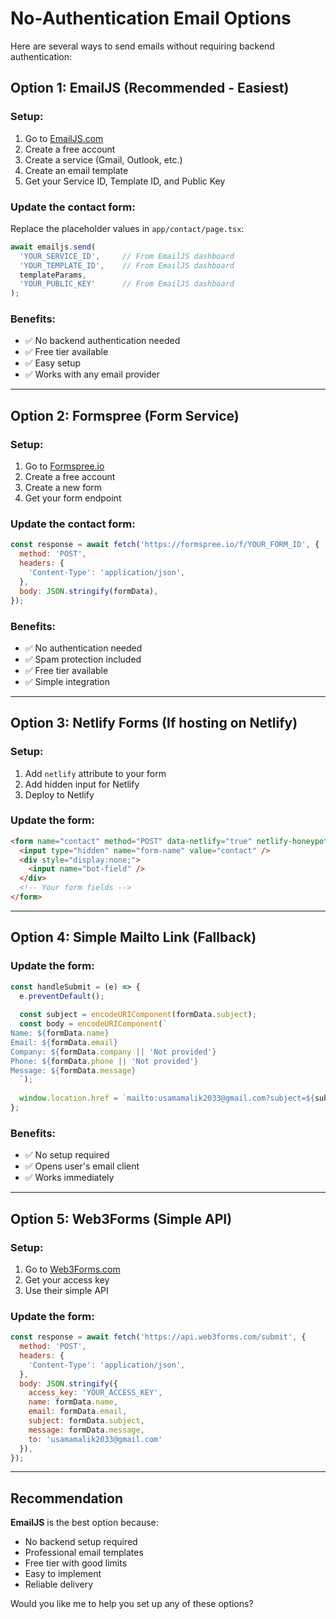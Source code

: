 # No-Authentication Email Options

Here are several ways to send emails without requiring backend authentication:

## Option 1: EmailJS (Recommended - Easiest)

### Setup:
1. Go to [EmailJS.com](https://www.emailjs.com/)
2. Create a free account
3. Create a service (Gmail, Outlook, etc.)
4. Create an email template
5. Get your Service ID, Template ID, and Public Key

### Update the contact form:
Replace the placeholder values in `app/contact/page.tsx`:
```javascript
await emailjs.send(
  'YOUR_SERVICE_ID',     // From EmailJS dashboard
  'YOUR_TEMPLATE_ID',    // From EmailJS dashboard  
  templateParams,
  'YOUR_PUBLIC_KEY'      // From EmailJS dashboard
);
```

### Benefits:
- ✅ No backend authentication needed
- ✅ Free tier available
- ✅ Easy setup
- ✅ Works with any email provider

---

## Option 2: Formspree (Form Service)

### Setup:
1. Go to [Formspree.io](https://formspree.io/)
2. Create a free account
3. Create a new form
4. Get your form endpoint

### Update the contact form:
```javascript
const response = await fetch('https://formspree.io/f/YOUR_FORM_ID', {
  method: 'POST',
  headers: {
    'Content-Type': 'application/json',
  },
  body: JSON.stringify(formData),
});
```

### Benefits:
- ✅ No authentication needed
- ✅ Spam protection included
- ✅ Free tier available
- ✅ Simple integration

---

## Option 3: Netlify Forms (If hosting on Netlify)

### Setup:
1. Add `netlify` attribute to your form
2. Add hidden input for Netlify
3. Deploy to Netlify

### Update the form:
```html
<form name="contact" method="POST" data-netlify="true" netlify-honeypot="bot-field">
  <input type="hidden" name="form-name" value="contact" />
  <div style="display:none;">
    <input name="bot-field" />
  </div>
  <!-- Your form fields -->
</form>
```

---

## Option 4: Simple Mailto Link (Fallback)

### Update the form:
```javascript
const handleSubmit = (e) => {
  e.preventDefault();
  
  const subject = encodeURIComponent(formData.subject);
  const body = encodeURIComponent(`
Name: ${formData.name}
Email: ${formData.email}
Company: ${formData.company || 'Not provided'}
Phone: ${formData.phone || 'Not provided'}
Message: ${formData.message}
  `);
  
  window.location.href = `mailto:usamamalik2033@gmail.com?subject=${subject}&body=${body}`;
};
```

### Benefits:
- ✅ No setup required
- ✅ Opens user's email client
- ✅ Works immediately

---

## Option 5: Web3Forms (Simple API)

### Setup:
1. Go to [Web3Forms.com](https://web3forms.com/)
2. Get your access key
3. Use their simple API

### Update the form:
```javascript
const response = await fetch('https://api.web3forms.com/submit', {
  method: 'POST',
  headers: {
    'Content-Type': 'application/json',
  },
  body: JSON.stringify({
    access_key: 'YOUR_ACCESS_KEY',
    name: formData.name,
    email: formData.email,
    subject: formData.subject,
    message: formData.message,
    to: 'usamamalik2033@gmail.com'
  }),
});
```

---

## Recommendation

**EmailJS** is the best option because:
- No backend setup required
- Professional email templates
- Free tier with good limits
- Easy to implement
- Reliable delivery

Would you like me to help you set up any of these options?
